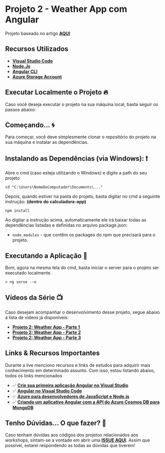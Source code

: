 # Projeto 2 - Weather App com Angular

Projeto baseado no artigo **[AQUI](https://www.digitalocean.com/community/tutorials/how-to-build-a-weather-app-with-angular-bootstrap-and-the-apixu-api)**

## Recursos Utilizados

* **[Visual Studio Code](https://code.visualstudio.com/?WT.mc_id=aprendendofrontend-github-gllemos)**
* **[Node.Js](https://nodejs.org/en/)**
* **[Angular CLI](https://cli.angular.io/)**
* **[Azure Storage Account](https://docs.microsoft.com/pt-br/azure/storage/common/storage-account-overview?WT.mc_id=aprendendofrontend-github-gllemos)**

## Executar Localmente o Projeto 🔥

Caso você deseja executar o projeto na sua máquina local, basta seguir os passos abaixo:

## Começando... 🌀

Para começar, você deve simplesmente clonar o repositório do projeto na sua máquina e instalar as dependências.

## Instalando as Dependências (via Windows): ❗️

Abre o cmd (caso esteja utilizando o Windows) e digite a path do seu projeto

```
cd "C:\Users\NomeDoComputador\Documents\..."
```

Depois, quando estiver na pasta do projeto, basta digitar no cmd a seguinte instrução: **(dentro do calculadora-app)**

```
npm install
```

Ao digitar a instrução acima, automaticamente ele irá baixar todas as dependências listadas e definidas no arquivo package.json:

* `node_modules` - que contêm os packages do npm que precisará para o projeto.

## Executando a Aplicação 💨

Bom, agora na mesma tela do cmd, basta iniciar o server para o projeto ser executado localmente.

```
> ng serve --o
```

## Vídeos da Série 📺

Caso desejam acompanhar o desenvolvimento desse projeto, segue abaixo a lista de vídeos já disponíveis:

- **[Projeto 2: Weather App - Parte 1](https://youtu.be/dVidU2JUwfI)**
- **[Projeto 2:  Weather App - Parte 2](https://youtu.be/9sWKK5M877w)**
- **[Projeto 2:  Weather App - Parte 3]()**

## Links & Recursos Importantes

Durante a live menciono recursos e links de estudos para adquirir mais conhecimento em determinado assunto. Com isso, estou listando abaixo, todos os links mencionados

- ✅ **[Crie sua primeira aplicação Angular no Visual Studio](https://code.visualstudio.com/docs/nodejs/angular-tutorial?WT.mc_id=aprendendofrontend-github-gllemos)** 
- ✅ **[Angular no Visual Studio Code](https://code.visualstudio.com/docs/nodejs/angular-tutorial?WT.mc_id=aprendendofrontend-github-gllemos)** 
- ✅ **[Azure para desenvolvedores de JavaScript e Node.js](https://docs.microsoft.com/javascript/azure/?view=azure-node-latest&WT.mc_id=aprendendofrontend-github-gllemos)** 
- ✅ **[Criando um aplicativo Angular com a API do Azure Cosmos DB para MongoDB](https://docs.microsoft.com/azure/cosmos-db/tutorial-develop-mongodb-nodejs?WT.mc_id=aprendendofrontend-github-gllemos)**

## Tenho Dúvidas... O que fazer? 🚩

Caso tenham dúvidas aos códigos dos projetos relacionados aos workshops, sintam-se a vontade em abrir uma **[ISSUE AQUI](https://github.com/glaucia86/livecoding-frontend-projects/issues)**. Assim que possível, estarei respondendo as todas as dúvidas que tiverem!
